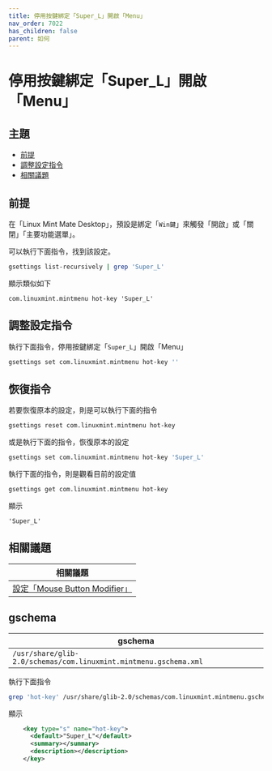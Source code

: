 ```yaml
---
title: 停用按鍵綁定「Super_L」開啟「Menu」
nav_order: 7022
has_children: false
parent: 如何
---
```



# 停用按鍵綁定「Super_L」開啟「Menu」




## 主題

* [前提](#前提)
* [調整設定指令](#調整設定指令)
* [相關議題](#相關議題)






## 前提

在「Linux Mint Mate Desktop」，預設是綁定「`Win鍵`」來觸發「開啟」或「關閉」「主要功能選單」。

可以執行下面指令，找到該設定。

``` sh
gsettings list-recursively | grep 'Super_L'
```


顯示類似如下

```
com.linuxmint.mintmenu hot-key 'Super_L'
```




## 調整設定指令

執行下面指令，停用按鍵綁定「`Super_L`」開啟「Menu」

``` sh
gsettings set com.linuxmint.mintmenu hot-key ''
```




## 恢復指令

若要恢復原本的設定，則是可以執行下面的指令

``` sh
gsettings reset com.linuxmint.mintmenu hot-key
```

或是執行下面的指令，恢復原本的設定

``` sh
gsettings set com.linuxmint.mintmenu hot-key 'Super_L'
```

執行下面的指令，則是觀看目前的設定值

``` sh
gsettings get com.linuxmint.mintmenu hot-key
```

顯示

```
'Super_L'
```




## 相關議題

| 相關議題 |
| ------- |
| [設定「Mouse Button Modifier」](https://samwhelp.github.io/note-about-linuxmint-mate/read/howto/config-mouse-button-modifier.html) |




## gschema

| gschema |
| ------- |
| `/usr/share/glib-2.0/schemas/com.linuxmint.mintmenu.gschema.xml` |


執行下面指令

``` sh
grep 'hot-key' /usr/share/glib-2.0/schemas/com.linuxmint.mintmenu.gschema.xml -A 4
```

顯示

``` xml
    <key type="s" name="hot-key">
      <default>"Super_L"</default>
      <summary></summary>
      <description></description>
    </key>
```
